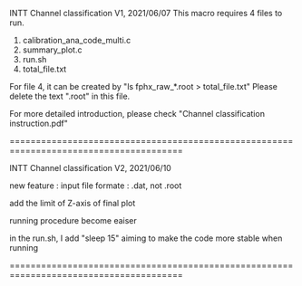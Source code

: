 INTT Channel classification V1, 2021/06/07
This macro requires 4 files to run.
1. calibration_ana_code_multi.c
2. summary_plot.c
3. run.sh
4. total_file.txt

For file 4, it can be created by "ls fphx_raw_*.root > total_file.txt"
Please delete the text ".root" in this file.





For more detailed introduction, please check "Channel classification instruction.pdf"

=======================================================================================

INTT Channel classification V2, 2021/06/10

new feature : input file formate : .dat, not .root

add the limit of Z-axis of final plot 

running procedure become eaiser

in the run.sh, I add "sleep 15" aiming to make the code more stable when running


=======================================================================================
